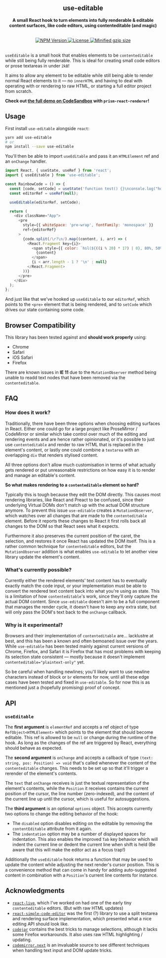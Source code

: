 <div align="center">
  <h2 align="center">use-editable</h2>
  <p align="center"><strong>A small React hook to turn elements into fully renderable & editable content surfaces, like code editors, using contenteditable (and magic)</strong></p>
  <br />
  <a href="https://npmjs.com/package/use-editable">
    <img alt="NPM Version" src="https://img.shields.io/npm/v/use-editable.svg" />
  </a>
  <a href="https://npmjs.com/package/use-editable">
    <img alt="License" src="https://img.shields.io/npm/l/use-editable.svg" />
  </a>
  <a href="https://bundlephobia.com/result?p=use-editable">
    <img alt="Minified gzip size" src="https://img.shields.io/bundlephobia/minzip/use-editable.svg?label=gzip%20size" />
  </a>
  <br />
  <br />
</div>

`useEditable` is a small hook that enables elements to be `contenteditable` while still being fully renderable.
This is ideal for creating small code editors or prose textareas in under `2kB`!

It aims to allow any element to be editable while still being able to render normal React elements to it — no `innerHTML` and having to deal with operating with or rendering to raw HTML, or starting a full editor project from scratch.

**Check out [the full demo on CodeSandbox](https://codesandbox.io/s/use-editable-0l9kc) with `prism-react-renderer`!**

## Usage

First install `use-editable` alongside `react`:

```sh
yarn add use-editable
# or
npm install --save use-editable
```

You'll then be able to import `useEditable` and pass it an `HTMLElement` ref and an `onChange` handler.

```js
import React, { useState, useRef } from 'react';
import { useEditable } from 'use-editable';

const RainbowCode = () => {
  const [code, setCode] = useState('function test() {}\nconsole.log("hello");');
  const editorRef = useRef(null);

  useEditable(editorRef, setCode);

  return (
    <div className="App">
      <pre
        style={{ whiteSpace: 'pre-wrap', fontFamily: 'monospace' }}
        ref={editorRef}
      >
        {code.split(/\r?\n/).map((content, i, arr) => (
          <React.Fragment key={i}>
            <span style={{ color: `hsl(${((i % 20) * 17) | 0}, 80%, 50%)` }}>
              {content}
            </span>
            {i < arr.length - 1 ? '\n' : null}
          </React.Fragment>
        ))}
      </pre>
    </div>
  );
};
```

And just like that we've hooked up `useEditable` to our `editorRef`, which points to the `<pre>`
element that is being rendered, and to `setCode` which drives our state containing some code.

## Browser Compatibility

This library has been tested against and **should work properly** using:

- Chrome
- Safari
- iOS Safari
- Firefox

There are known issues in **IE 11** due to the `MutationObserver` method being unable to
readd text nodes that have been removed via the `contenteditable`.

## FAQ

### How does it work?

Traditionally, there have been three options when choosing editing surfaces in React. Either one
could go for a large project like ProseMirror / CodeMirror or similar which take control over much
of the editing and rendering events and are hence rather opinionated, or it's possible to just
use `contenteditable` and render to raw HTML that is replaced in the element's content, or lastly one
could combine a `textarea` with an overlapping `div` that renders stylised content.

All three options don't allow much customisation in terms of what actually gets rendered or put
unreasonable restrictions on how easy it is to render and manage an editable's content.

**So what makes rendering to a `contenteditable` element so hard?**

Typically this is tough because they edit the DOM directly. This causes most rendering libraries, like
React and Preact to be confused, since their underlying Virtual DOMs don't match up with the actual
DOM structure anymore. To prevent this issue `use-editable` creates a `MutationObserver`, which watches
over all changes that are made to the `contenteditable` element. Before it reports these changes to
React it first rolls back all changes to the DOM so that React sees what it expects.

Furthermore it also preserves the current position of the caret, the selection, and restores it once
React has updated the DOM itself. This is a rather common technique for `contenteditable` editors, but
the `MutationObserver` addition is what enables `use-editable` to let another view library update the element's
content.

### What's currently possible?

Currently either the rendered elements' text content has to eventually exactly match the code input,
or your implementation must be able to convert the rendered text content back into what you're using
as state. This is a limitation of how `contenteditable`'s work, since they'll only capture the actual
DOM content. Since `use-editable` doesn't aim to be a full component that manages the render cycle, it
doesn't have to keep any extra state, but will only pass the DOM's text back to the `onChange` callback.

### Why is it experimental?

Browsers and their implementation of `contenteditable` are... lacklustre at best, and this has been
a known and often bemoaned issue over the years. While `use-editable` has been tested mainly against
current versions of Chrome, Firefox, and Safari it is Firefox that has most problems with keeping
its selection state consistent — mostly because it doesn't implement `contenteditable="plaintext-only"`
yet.

So be careful when handling newlines; you'll likely want to use newline characters instead of block
or `br` elements for now, until all these edge cases have been tested and fixed in `use-editable`. So for
now this is as mentioned just a (hopefully promising) proof of concept.

## API

### `useEditable`

The **first argument** is `elementRef` and accepts a ref object of type `RefObject<HTMLElement>` which
points to the element that should become editable. This ref is allowed to be `null` or change during
the runtime of the hook. As long as the changes of the ref are triggered by React, everything should
behave as expected.

The **second argument** is `onChange` and accepts a callback of type `(text: string, pos: Position) => void`
that's called whenever the content of the `contenteditable` changes. This needs to be set up so that
it'll trigger a rerender of the element's contents.

The `text` that `onChange` receives is just the textual representation of the element's contents, while the
`Position` it receives contains the current position of the cursor, the line number (zero-indexed), and
the content of the current line up until the cursor, which is useful for autosuggestions.

The **third argument** is an optional `options` object. This accepts currently two options to change
the editing behavior of the hook:

- The `disabled` option disables editing on the editable by removing the `contentEditable` attribute from
  it again.
- The `indentation` option may be a number of displayed spaces for indentation. This also enables the
  improved `Tab` key behavior which will indent the current line or dedent the current line when shift is
  held (Be aware that this will make the editor act as a focus trap!)

Additionally the `useEditable` hook returns a function that may be used to update the content while
adjusting the next render's cursor position. This is a convenience method that can come in handy for
adding auto-suggested content in combination with a `Position`'s current line contents for instance.

## Acknowledgments

- [`react-live`](https://github.com/FormidableLabs/react-live/blob/v1.12.0/src/components/Editor/index.js), which I've worked on
  had one of the early tiny `contenteditable` editors. (But with raw HTML updates)
- [`react-simple-code-editor`](https://github.com/satya164/react-simple-code-editor) was the first (?) library to use a split textarea
  and rendering surface implementation, which presented what a nice editing API should look like.
- [`codejar`](https://github.com/antonmedv/codejar) contains the best tricks to manage selections, although it lacks some
  Firefox workarounds. It also uses raw HTML highlighting / updating.
- [`codemirror.next`](https://github.com/codemirror/codemirror.next) is an invaluable source to see different techniques when
  handling text input and DOM update tricks.
